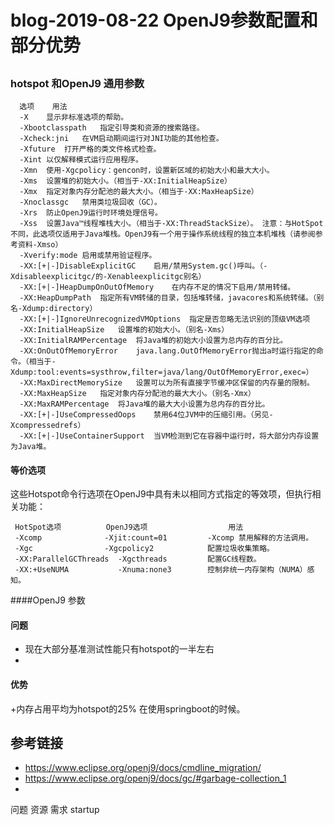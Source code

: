 # blog-2019-08-22   OpenJ9参数配置和部分优势
##  

###  
### hotspot 和OpenJ9 通用参数
      选项	用法
      -X	显示非标准选项的帮助。
      -Xbootclasspath	指定引导类和资源的搜索路径。
      -Xcheck:jni	在VM启动期间运行对JNI功能的其他检查。
      -Xfuture	打开严格的类文件格式检查。
      -Xint	以仅解释模式运行应用程序。
      -Xmn	使用-Xgcpolicy：gencon时，设置新区域的初始大小和最大大小。
      -Xms	设置堆的初始大小。（相当于-XX:InitialHeapSize）
      -Xmx	指定对象内存分配池的最大大小。（相当于-XX:MaxHeapSize）
      -Xnoclassgc	禁用类垃圾回收（GC）。
      -Xrs	防止OpenJ9运行时环境处理信号。
      -Xss	设置Java™线程堆栈大小。（相当于-XX:ThreadStackSize）。 注意：与HotSpot不同，此选项仅适用于Java堆栈。OpenJ9有一个用于操作系统线程的独立本机堆栈（请参阅参考资料-Xmso）
      -Xverify:mode	启用或禁用验证程序。
      -XX:[+|-]DisableExplicitGC	启用/禁用System.gc()呼叫。（-Xdisableexplicitgc/的-Xenableexplicitgc别名）
      -XX:[+|-]HeapDumpOnOutOfMemory	在内存不足的情况下启用/禁用转储。
      -XX:HeapDumpPath	指定所有VM转储的目录，包括堆转储，javacores和系统转储。（别名-Xdump:directory）
      -XX:[+|-]IgnoreUnrecognizedVMOptions	指定是否忽略无法识别的顶级VM选项
      -XX:InitialHeapSize	设置堆的初始大小。（别名-Xms）
      -XX:InitialRAMPercentage	将Java堆的初始大小设置为总内存的百分比。
      -XX:OnOutOfMemoryError	java.lang.OutOfMemoryError抛出a时运行指定的命令。（相当于-Xdump:tool:events=systhrow,filter=java/lang/OutOfMemoryError,exec=）
      -XX:MaxDirectMemorySize	设置可以为所有直接字节缓冲区保留的内存量的限制。
      -XX:MaxHeapSize	指定对象内存分配池的最大大小。（别名-Xmx）
      -XX:MaxRAMPercentage	将Java堆的最大大小设置为总内存的百分比。
      -XX:[+|-]UseCompressedOops	禁用64位JVM中的压缩引用。（另见-Xcompressedrefs）
      -XX:[+|-]UseContainerSupport	当VM检测到它在容器中运行时，将大部分内存设置为Java堆。
 
 #### 等价选项

 这些Hotspot命令行选项在OpenJ9中具有未以相同方式指定的等效项，但执行相关功能：
     
     HotSpot选项 	        OpenJ9选项	              用法
     -Xcomp	             -Xjit:count=01	        -Xcomp 禁用解释的方法调用。
     -Xgc	             -Xgcpolicy2	        配置垃圾收集策略。
     -XX:ParallelGCThreads	-Xgcthreads     	配置GC线程数。
     -XX:+UseNUMA	        -Xnuma:none3	    控制非统一内存架构（NUMA）感知。
 
      
####OpenJ9 参数


#### 问题
+ 现在大部分基准测试性能只有hotspot的一半左右
+
#### 优势
+内存占用平均为hotspot的25% 在使用springboot的时候。

## 参考链接
+ https://www.eclipse.org/openj9/docs/cmdline_migration/
+ https://www.eclipse.org/openj9/docs/gc/#garbage-collection_1
+ 
 
问题 资源 需求 startup